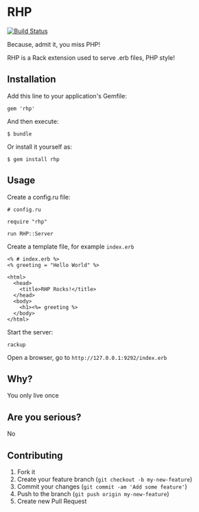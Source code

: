 # RHP

[![Build Status](https://travis-ci.org/dabit/rhp.png?branch=master)](https://travis-ci.org/dabit/rhp)

Because, admit it, you miss PHP!

RHP is a Rack extension used to serve .erb files, PHP style!

## Installation

Add this line to your application's Gemfile:

    gem 'rhp'

And then execute:

    $ bundle

Or install it yourself as:

    $ gem install rhp

## Usage

Create a config.ru file:


    # config.ru

    require "rhp"

    run RHP::Server

Create a template file, for example `index.erb`

    <% # index.erb %>
    <% greeting = "Hello World" %>

    <html>
      <head>
        <title>RHP Rocks!</title>
      </head>
      <body>
        <h1><%= greeting %>
      </body>
    </html>

Start the server:

    rackup

Open a browser, go to `http://127.0.0.1:9292/index.erb`

## Why?

You only live once

## Are you serious?

No

## Contributing

1. Fork it
2. Create your feature branch (`git checkout -b my-new-feature`)
3. Commit your changes (`git commit -am 'Add some feature'`)
4. Push to the branch (`git push origin my-new-feature`)
5. Create new Pull Request
